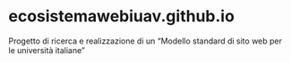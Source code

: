 # ecosistemawebiuav.github.io
Progetto di ricerca e realizzazione di un “Modello standard di sito web per le università italiane”
